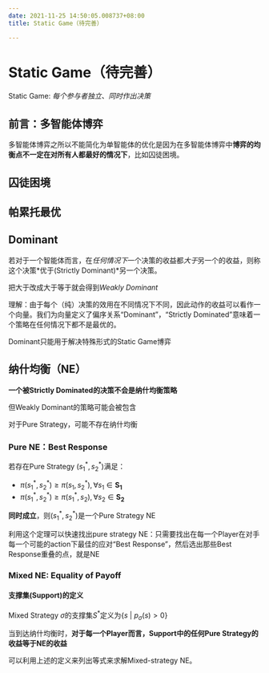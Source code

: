 ```yaml
---
date: 2021-11-25 14:50:05.008737+08:00
title: Static Game（待完善）

---
```

# Static Game（待完善）

Static Game: *每个参与者独立、同时作出决策*

## 前言：多智能体博弈
多智能体博弈之所以不能简化为单智能体的优化是因为在多智能体博弈中**博弈的均衡点不一定在对所有人都最好的情况下**，比如囚徒困境。

## 囚徒困境

## 帕累托最优

## Dominant

若对于一个智能体而言，在*任何情况下*一个决策的收益都*大于*另一个的收益，则称这个决策*优于(Strictly Dominant)*另一个决策。

把大于改成大于等于就会得到*Weakly Dominant*

理解：由于每个（纯）决策的效用在不同情况下不同，因此动作的收益可以看作一个向量。我们为向量定义了偏序关系“Dominant”，“Strictly Dominated”意味着一个策略在任何情况下都不是最优的。

Dominant只能用于解决特殊形式的Static Game博弈

## 纳什均衡（NE）

**一个被Strictly Dominated的决策不会是纳什均衡策略**

但Weakly Dominant的策略可能会被包含

对于Pure Strategy，可能不存在纳什均衡

### Pure NE：Best Response

若存在Pure Strategy $(s_1^*, s_2^*)$满足：
- $\pi(s_1^*, s_2^*) \ge \pi(s_1, s_2^*), \forall s_1 \in \mathbf{S_1}$
- $\pi(s_1^*, s_2^*) \ge \pi(s_1^*, s_2), \forall s_2 \in \mathbf{S_2}$

**同时成立**，则$(s_1^*,s_2^*)$是一个Pure Strategy NE

利用这个定理可以快速找出pure strategy NE：只需要找出在每一个Player在对手每一个可能的action下最佳的应对“Best Response”，然后选出那些Best Response重叠的点，就是NE


### Mixed NE: Equality of Payoff

#### 支撑集(Support)的定义
Mixed Strategy $\sigma$的支撑集$S^*$定义为$\{s \ |\ p_{\sigma}(s) > 0\}$


当到达纳什均衡时，**对于每一个Player而言，Support中的任何Pure Strategy的收益等于NE的收益**


可以利用上述的定义来列出等式来求解Mixed-strategy NE。
